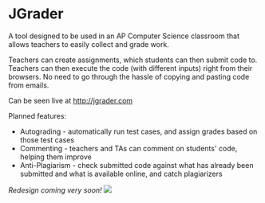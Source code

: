 # JGrader
A tool designed to be used in an AP Computer Science classroom that allows teachers to easily collect and grade work.

Teachers can create assignments, which students can then submit code to.
Teachers can then execute the code (with different inputs) right from their browsers.
No need to go through the hassle of copying and pasting code from emails.

Can be seen live at http://jgrader.com

Planned features:
* Autograding - automatically run test cases, and assign grades based on those test cases
* Commenting - teachers and TAs can comment on students' code, helping them improve
* Anti-Plagiarism - check submitted code against what has already been submitted and what is available online, and catch plagiarizers

*Redesign coming very soon!*
<img src="http://i.imgur.com/A20Qu0s.png" />
